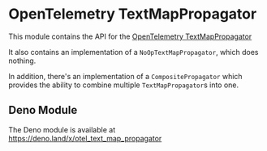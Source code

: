 # OpenTelemetry TextMapPropagator

This module contains the API for the [OpenTelemetry TextMapPropagator](https://opentelemetry.io/docs/specs/otel/context/api-propagators/#textmap-propagator)

It also contains an implementation of a `NoOpTextMapPropagator`, which does nothing.

In addition, there's an implementation of a `CompositePropagator` which provides the ability to combine multiple `TextMapPropagator`s into one.

## Deno Module

The Deno module is available at https://deno.land/x/otel_text_map_propagator
